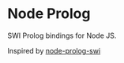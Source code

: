 # Node Prolog

SWI Prolog bindings for Node JS.

Inspired by [node-prolog-swi](https://github.com/kloni/node-prolog-swi)
